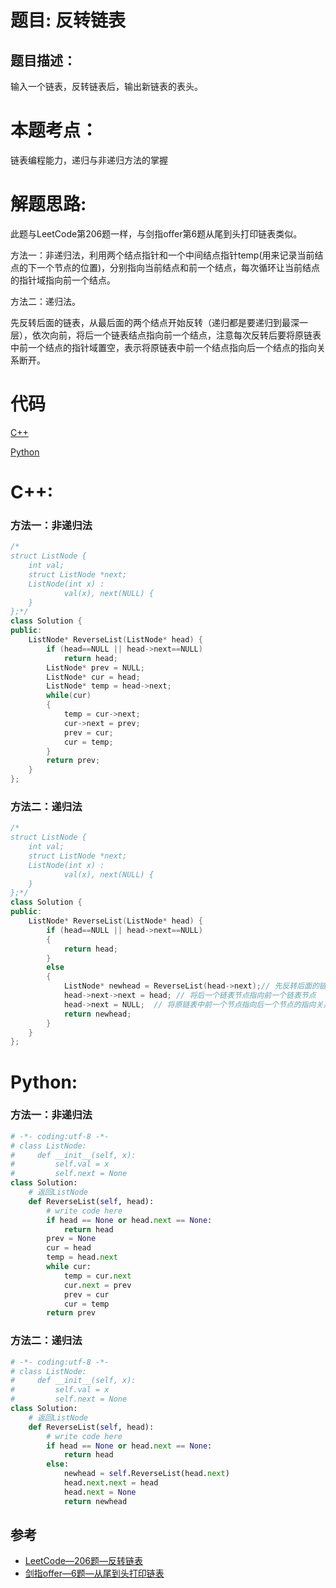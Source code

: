# 题目: 反转链表
## 题目描述：
输入一个链表，反转链表后，输出新链表的表头。

# 本题考点：
  
  链表编程能力，递归与非递归方法的掌握
  
# 解题思路:
此题与LeetCode第206题一样，与剑指offer第6题从尾到头打印链表类似。

  方法一：非递归法，利用两个结点指针和一个中间结点指针temp(用来记录当前结点的下一个节点的位置)，分别指向当前结点和前一个结点，每次循环让当前结点的指针域指向前一个结点。
  
  方法二：递归法。
  
  先反转后面的链表，从最后面的两个结点开始反转（递归都是要递归到最深一层），依次向前，将后一个链表结点指向前一个结点，注意每次反转后要将原链表中前一个结点的指针域置空，表示将原链表中前一个结点指向后一个结点的指向关系断开。
  
# 代码

[C++](./ReverseList.cpp)

[Python](./ReverseList.py)

# C++: 
### 方法一：非递归法
```c++
/*
struct ListNode {
	int val;
	struct ListNode *next;
	ListNode(int x) :
			val(x), next(NULL) {
	}
};*/
class Solution {
public:
    ListNode* ReverseList(ListNode* head) {
        if (head==NULL || head->next==NULL)
            return head;
        ListNode* prev = NULL;
        ListNode* cur = head;
        ListNode* temp = head->next;
        while(cur)
        {
            temp = cur->next;
            cur->next = prev;
            prev = cur;
            cur = temp;
        }
        return prev;
    }
};
```
### 方法二：递归法
```c++
/*
struct ListNode {
	int val;
	struct ListNode *next;
	ListNode(int x) :
			val(x), next(NULL) {
	}
};*/
class Solution {
public:
    ListNode* ReverseList(ListNode* head) {
        if (head==NULL || head->next==NULL)
        {
            return head;
        }
        else
        {
            ListNode* newhead = ReverseList(head->next);// 先反转后面的链表，从最后面两个节点开始，
            head->next->next = head; // 将后一个链表节点指向前一个链表节点
            head->next = NULL;  // 将原链表中前一个节点指向后一个节点的指向关系断开
            return newhead;  
        }
    }
};
```

# Python:
### 方法一：非递归法
```python
# -*- coding:utf-8 -*-
# class ListNode:
#     def __init__(self, x):
#         self.val = x
#         self.next = None
class Solution:
    # 返回ListNode
    def ReverseList(self, head):
        # write code here
        if head == None or head.next == None:
            return head
        prev = None
        cur = head
        temp = head.next
        while cur:
            temp = cur.next
            cur.next = prev
            prev = cur
            cur = temp
        return prev
```
### 方法二：递归法
```python
# -*- coding:utf-8 -*-
# class ListNode:
#     def __init__(self, x):
#         self.val = x
#         self.next = None
class Solution:
    # 返回ListNode
    def ReverseList(self, head):
        # write code here
        if head == None or head.next == None:
            return head
        else:
            newhead = self.ReverseList(head.next)
            head.next.next = head
            head.next = None
            return newhead
```
## 参考
  -  [LeetCode—206题—反转链表](https://github.com/bryceustc/LeetCode_Note/blob/master/cpp/Reverse-Linked-List/README.md)
  -  [剑指offer—6题—从尾到头打印链表](https://github.com/bryceustc/CodingInterviews/blob/master/PrintListInReversedOrder/README.md)
